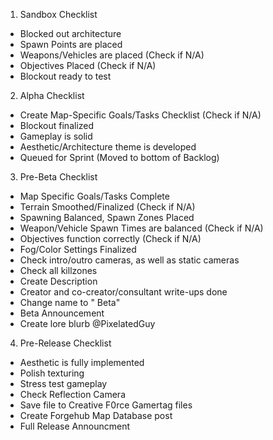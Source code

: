 1) Sandbox Checklist
 - Blocked out architecture
 - Spawn Points are placed
 - Weapons/Vehicles are placed (Check if N/A)
 - Objectives Placed (Check if N/A)
 - Blockout ready to test

2) Alpha Checklist
 - Create Map-Specific Goals/Tasks Checklist (Check if N/A)
 - Blockout finalized
 - Gameplay is solid
 - Aesthetic/Architecture theme is developed
 - Queued for Sprint (Moved to bottom of Backlog)

3) Pre-Beta Checklist
 - Map Specific Goals/Tasks Complete
 - Terrain Smoothed/Finalized (Check if N/A)
 - Spawning Balanced, Spawn Zones Placed
 - Weapon/Vehicle Spawn Times are balanced (Check if N/A)
 - Objectives function correctly (Check if N/A)
 - Fog/Color Settings Finalized
 - Check intro/outro cameras, as well as static cameras
 - Check all killzones
 - Create Description
 - Creator and co-creator/consultant write-ups done
 - Change name to "<mapname> Beta"
 - Beta Announcement
 - Create lore blurb @PixelatedGuy

4) Pre-Release Checklist
 - Aesthetic is fully implemented
 - Polish texturing
 - Stress test gameplay
 - Check Reflection Camera
 - Save file to Creative F0rce Gamertag files
 - Create Forgehub Map Database post
 - Full Release Announcment
